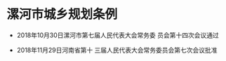 # 漯河市城乡规划条例

- 2018年10月30日漯河市第七届人民代表大会常务委
  员会第十四次会议通过

- 2018年11月29日河南省第十
  三届人民代表大会常务委员会第七次会议批准

<!-- INFO END -->
